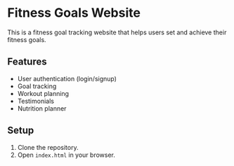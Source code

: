 # Fitness Goals Website

This is a fitness goal tracking website that helps users set and achieve their fitness goals.

## Features
- User authentication (login/signup)
- Goal tracking
- Workout planning
- Testimonials
- Nutrition planner

## Setup
1. Clone the repository.
2. Open `index.html` in your browser.